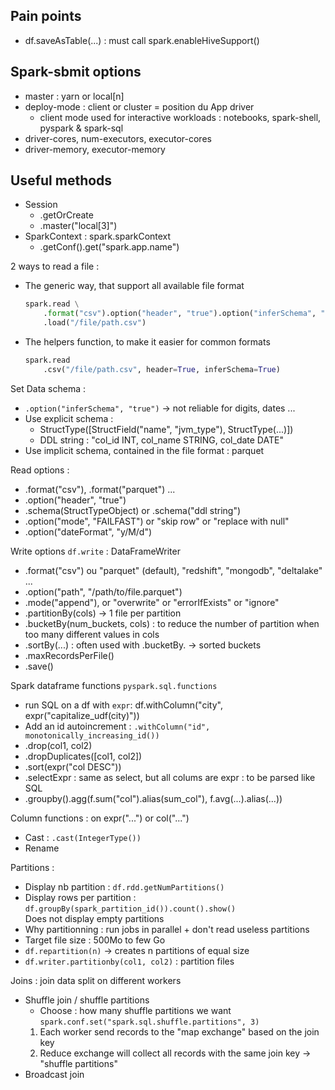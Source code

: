 

## Pain points
- df.saveAsTable(...) : must call spark.enableHiveSupport()

## Spark-sbmit options
- master : yarn or local[n]
- deploy-mode : client or cluster = position du App driver
  - client mode used for interactive workloads : notebooks, spark-shell, pyspark & spark-sql
- driver-cores, num-executors, executor-cores
- driver-memory, executor-memory


## Useful methods
- Session
  - .getOrCreate
  - .master("local[3]")
- SparkContext : spark.sparkContext
  - .getConf().get("spark.app.name")


2 ways to read a file :
- The generic way, that support all available file format
    ```python
    spark.read \
        .format("csv").option("header", "true").option("inferSchema", "true") \
        .load("/file/path.csv")
    ```
- The helpers function, to make it easier for common formats
    ```python
    spark.read
        .csv("/file/path.csv", header=True, inferSchema=True)
    ```

Set Data schema :
- `.option("inferSchema", "true")` -> not reliable for digits, dates ...
- Use explicit schema :
  - StructType([StructField("name", "jvm_type"), StructType(...)])
  - DDL string : "col_id INT, col_name STRING, col_date DATE"
- Use implicit schema, contained in the file format : parquet

Read options :
- .format("csv"), .format("parquet") ...
- .option("header", "true")
- .schema(StructTypeObject) or .schema("ddl string")
- .option("mode", "FAILFAST") or "skip row" or "replace with null"
- .option("dateFormat", "y/M/d")

Write options `df.write` : DataFrameWriter
- .format("csv") ou "parquet" (default), "redshift", "mongodb", "deltalake" ...
- .option("path", "/path/to/file.parquet")
- .mode("append"), or "overwrite" or "errorIfExists" or "ignore"
- .partitionBy(cols) -> 1 file per partition
- .bucketBy(num_buckets, cols) : to reduce the number of partition when too many different values in cols
- .sortBy(...) : often used with .bucketBy. -> sorted buckets
- .maxRecordsPerFile()
- .save()

Spark dataframe functions `pyspark.sql.functions`
- run SQL on a df with `expr`: df.withColumn("city", expr("capitalize_udf(city)"))
- Add an id autoincrement : `.withColumn("id", monotonically_increasing_id())`
- .drop(col1, col2)
- .dropDuplicates([col1, col2])
- .sort(expr("col DESC"))
- .selectExpr : same as select, but all colums are expr : to be parsed like SQL
- .groupby().agg(f.sum("col").alias(sum_col"), f.avg(...).alias(...))

Column functions : on expr("...") or col("...")
- Cast : `.cast(IntegerType())`
- Rename

Partitions :
- Display nb partition : `df.rdd.getNumPartitions()`
- Display rows per partition : `df.groupBy(spark_partition_id()).count().show()`  
  Does not display empty partitions
- Why partitionning : run jobs in parallel + don't read useless partitions
- Target file size : 500Mo to few Go
- `df.repartition(n)` -> creates n partitions of equal size
- `df.writer.partitionby(col1, col2)` : partition files

Joins : join data split on different workers
- Shuffle join / shuffle partitions
  - Choose : how many shuffle partitions we want `spark.conf.set("spark.sql.shuffle.partitions", 3)`
  1. Each worker send records to the "map exchange" based on the join key
  2. Reduce exchange will collect all records with the same join key -> "shuffle partitions"
- Broadcast join


